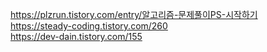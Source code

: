 <a href>https://plzrun.tistory.com/entry/알고리즘-문제풀이PS-시작하기</a>
<br>
<a href>https://steady-coding.tistory.com/260</a>
<br>
<a href>https://dev-dain.tistory.com/155</a>
